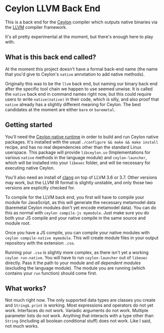 # Ceylon LLVM Back End

This is a back end for the [Ceylon](http://ceylon-lang.org) compiler which
outputs native binaries via the [LLVM](http://llvm.org) compiler framework.

It's all pretty experimental at the moment, but there's enough here to play
with.

## What is this back end called?

At the moment this project doesn't have a formal back-end name (the name that
you'd give to Ceylon's `native` annotation to add native methods).

Originally this was to be the `llvm` back end, but naming our binary back end
after the specific tool chain we happen to use seemed unwise. It is called the
`native` back end in command names right now, but this could require users to
write `native(native)` in their code, which is silly, and also proof that
`native` already has a slightly different meaning for Ceylon. The best
candidates at the moment are either `bare` or `baremetal`.

## Getting started

You'll need the [Ceylon native runtime](https://github.com/sadmac7000/ceylon-native-runtime)
in order to build and run Ceylon native packages. It's installed with the usual
`./configure && make && make install` recipe, and has no real dependencies
other than the standard Linux userspace. This package will provide
`libceylon.so` (Implementations for various `native` methods in the language
module) and `ceylon-launcher`, which will be installed into your `libexec`
folder, and will be necessary for executing native Ceylon.

You'll also need an install of [clang](http://clang.llvm.org) on top of LLVM
3.6 or 3.7. Other versions may work, but the LLVM IR format is slightly
unstable, and only those two versions are explicitly checked for.

To compile for the LLVM back end, you first will have to compile your module
for JavaScript, as this will generate the necessary metamodel data (baremetal
Ceylon modules don't yet encode metamodel data). You can do this as normal with
`ceylon compile-js mymodule`. Just make sure you do both your JS compile and
your native compile in the same source and module root.

Once you have a JS compile, you can compile your native modules with
`ceylon compile-native mymodule`. This will create module files in your output
repository with the extension `.cso`.

Running your `.cso` is slightly more complex, as there isn't yet a working
`ceylon run-native`. You will have to run `ceylon-launcher` out of `libexec`
directly. Pass it the path to your module and *all dependent modules*
(excluding the language module). The module you are running (which contains
your `run` function) should come first.

## What works?

Not much right now. The only supported data types are classes you create and
`String`s. `print` is working. Most expressions and operators do not yet work.
Interfaces do not work. Variadic arguments do not work. Multiple parameter
lists do not work. Anything that interacts with a type other than `String`
(including all boolean conditional stuff) does not work. Like I said, not much
works.
